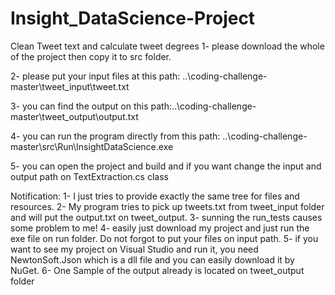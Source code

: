 # Insight_DataScience-Project
Clean Tweet text and calculate tweet degrees
1- please download the whole of the project then copy it to src folder.

2- please put your input files at this path: ..\coding-challenge-master\tweet_input\tweet.txt

3- you can find the output on this path:..\coding-challenge-master\tweet_output\output.txt

4- you can run the program directly from this path: ..\\coding-challenge-master\src\Run\InsightDataScience.exe

5- you can open the project and build and if you want change the input and output path on TextExtraction.cs class



Notification:
1- I just tries to provide exactly the same tree for files and resources. 
2- My program tries to pick up tweets.txt from tweet_input folder and will put the output.txt on tweet_output.
3- sunning the run_tests causes some problem to me!
4- easily just download my project and just run the exe file on run folder. Do not forgot to put your files on input path.
5- if you want to see my project on Visual Studio and run it, you need NewtonSoft.Json which is a dll file and you can easily download it by NuGet.
6- One Sample of the output already is located on tweet_output folder
